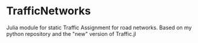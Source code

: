# TrafficNetworks
Julia module for static Traffic Assignment for road networks. Based on my python repository and the "new" version of Traffic.jl

